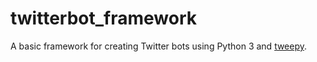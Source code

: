 # twitterbot_framework

A basic framework for creating Twitter bots using Python 3 and [tweepy](http://www.tweepy.org). 